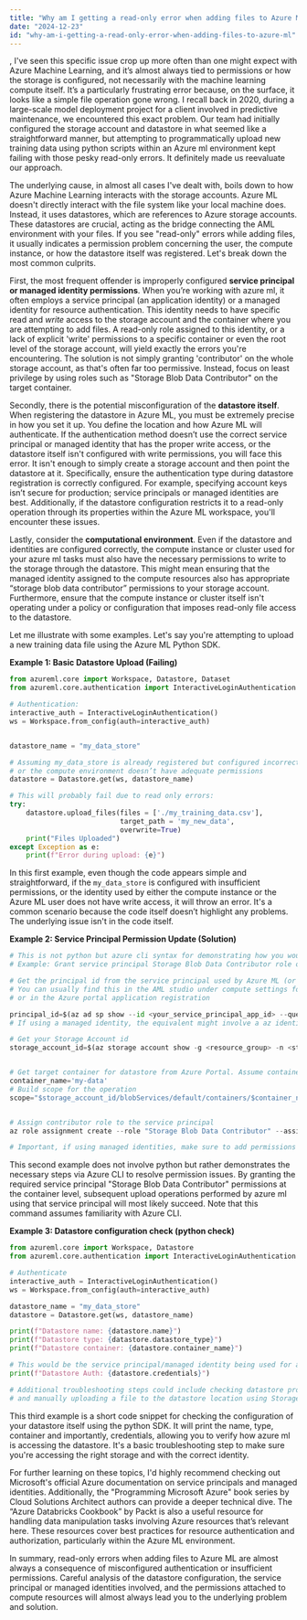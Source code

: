 ```yaml
---
title: "Why am I getting a read-only error when adding files to Azure ML?"
date: "2024-12-23"
id: "why-am-i-getting-a-read-only-error-when-adding-files-to-azure-ml"
---
```


,  I've seen this specific issue crop up more often than one might expect with Azure Machine Learning, and it’s almost always tied to permissions or how the storage is configured, not necessarily with the machine learning compute itself. It’s a particularly frustrating error because, on the surface, it looks like a simple file operation gone wrong. I recall back in 2020, during a large-scale model deployment project for a client involved in predictive maintenance, we encountered this exact problem. Our team had initially configured the storage account and datastore in what seemed like a straightforward manner, but attempting to programmatically upload new training data using python scripts within an Azure ml environment kept failing with those pesky read-only errors. It definitely made us reevaluate our approach.

The underlying cause, in almost all cases I've dealt with, boils down to how Azure Machine Learning interacts with the storage accounts. Azure ML doesn't directly interact with the file system like your local machine does. Instead, it uses datastores, which are references to Azure storage accounts. These datastores are crucial, acting as the bridge connecting the AML environment with your files. If you see "read-only" errors while adding files, it usually indicates a permission problem concerning the user, the compute instance, or how the datastore itself was registered. Let's break down the most common culprits.

First, the most frequent offender is improperly configured **service principal or managed identity permissions**. When you’re working with azure ml, it often employs a service principal (an application identity) or a managed identity for resource authentication. This identity needs to have specific read and *write* access to the storage account and the container where you are attempting to add files. A read-only role assigned to this identity, or a lack of explicit 'write' permissions to a specific container or even the root level of the storage account, will yield exactly the errors you're encountering. The solution is not simply granting 'contributor' on the whole storage account, as that's often far too permissive. Instead, focus on least privilege by using roles such as "Storage Blob Data Contributor" on the target container.

Secondly, there is the potential misconfiguration of the **datastore itself**. When registering the datastore in Azure ML, you must be extremely precise in how you set it up. You define the location and how Azure ML will authenticate. If the authentication method doesn’t use the correct service principal or managed identity that has the proper write access, or the datastore itself isn't configured with write permissions, you will face this error. It isn't enough to simply create a storage account and then point the datastore at it. Specifically, ensure the authentication type during datastore registration is correctly configured. For example, specifying account keys isn’t secure for production; service principals or managed identities are best. Additionally, if the datastore configuration restricts it to a read-only operation through its properties within the Azure ML workspace, you'll encounter these issues.

Lastly, consider the **computational environment**. Even if the datastore and identities are configured correctly, the compute instance or cluster used for your azure ml tasks must also have the necessary permissions to write to the storage through the datastore. This might mean ensuring that the managed identity assigned to the compute resources also has appropriate “storage blob data contributor” permissions to your storage account. Furthermore, ensure that the compute instance or cluster itself isn't operating under a policy or configuration that imposes read-only file access to the datastore.

Let me illustrate with some examples. Let's say you're attempting to upload a new training data file using the Azure ML Python SDK.

**Example 1: Basic Datastore Upload (Failing)**

```python
from azureml.core import Workspace, Datastore, Dataset
from azureml.core.authentication import InteractiveLoginAuthentication

# Authentication:
interactive_auth = InteractiveLoginAuthentication()
ws = Workspace.from_config(auth=interactive_auth)


datastore_name = "my_data_store"

# Assuming my_data_store is already registered but configured incorrectly,
# or the compute environment doesn’t have adequate permissions
datastore = Datastore.get(ws, datastore_name)

# This will probably fail due to read only errors:
try:
    datastore.upload_files(files = ['./my_training_data.csv'],
                           target_path = 'my_new_data',
                           overwrite=True)
    print("Files Uploaded")
except Exception as e:
    print(f"Error during upload: {e}")
```

In this first example, even though the code appears simple and straightforward, if the `my_data_store` is configured with insufficient permissions, or the identity used by either the compute instance or the Azure ML user does not have write access, it will throw an error. It's a common scenario because the code itself doesn’t highlight any problems. The underlying issue isn't in the code itself.

**Example 2: Service Principal Permission Update (Solution)**

```python
# This is not python but azure cli syntax for demonstrating how you would rectify the situation.
# Example: Grant service principal Storage Blob Data Contributor role on target container.

# Get the principal id from the service principal used by Azure ML (or managed identity)
# You can usually find this in the AML studio under compute settings for managed identities
# or in the Azure portal application registration

principal_id=$(az ad sp show --id <your_service_principal_app_id> --query objectId -o tsv)
# If using a managed identity, the equivalent might involve a az identity show operation

# Get your Storage Account id
storage_account_id=$(az storage account show -g <resource_group> -n <storage_account_name> --query id -o tsv)


# Get target container for datastore from Azure Portal. Assume container name is 'my-data'
container_name='my-data'
# Build scope for the operation
scope="$storage_account_id/blobServices/default/containers/$container_name"


# Assign contributor role to the service principal
az role assignment create --role "Storage Blob Data Contributor" --assignee $principal_id --scope $scope

# Important, if using managed identities, make sure to add permissions for the compute where the code will run.
```

This second example does not involve python but rather demonstrates the necessary steps via Azure CLI to resolve permission issues. By granting the required service principal "Storage Blob Data Contributor" permissions at the container level, subsequent upload operations performed by azure ml using that service principal will most likely succeed. Note that this command assumes familiarity with Azure CLI.

**Example 3: Datastore configuration check (python check)**

```python
from azureml.core import Workspace, Datastore
from azureml.core.authentication import InteractiveLoginAuthentication

# Authenticate
interactive_auth = InteractiveLoginAuthentication()
ws = Workspace.from_config(auth=interactive_auth)

datastore_name = "my_data_store"
datastore = Datastore.get(ws, datastore_name)

print(f"Datastore name: {datastore.name}")
print(f"Datastore type: {datastore.datastore_type}")
print(f"Datastore container: {datastore.container_name}")

# This would be the service principal/managed identity being used for authentication
print(f"Datastore Auth: {datastore.credentials}")

# Additional troubleshooting steps could include checking datastore properties in Azure Portal
# and manually uploading a file to the datastore location using Storage Explorer or similar.

```
This third example is a short code snippet for checking the configuration of your datastore itself using the python SDK. It will print the name, type, container and importantly, credentials, allowing you to verify how azure ml is accessing the datastore. It's a basic troubleshooting step to make sure you're accessing the right storage and with the correct identity.

For further learning on these topics, I'd highly recommend checking out Microsoft's official Azure documentation on service principals and managed identities. Additionally, the "Programming Microsoft Azure" book series by Cloud Solutions Architect authors can provide a deeper technical dive. The “Azure Databricks Cookbook” by Packt is also a useful resource for handling data manipulation tasks involving Azure resources that’s relevant here. These resources cover best practices for resource authentication and authorization, particularly within the Azure ML environment.

In summary, read-only errors when adding files to Azure ML are almost always a consequence of misconfigured authentication or insufficient permissions. Careful analysis of the datastore configuration, the service principal or managed identities involved, and the permissions attached to compute resources will almost always lead you to the underlying problem and solution.
